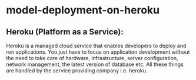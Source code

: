 # model-deployment-on-heroku

## Heroku (Platform as a Service):
Heroku is a managed cloud service that enables developers to deploy and run applications.
You just have to focus on application development without the need to take care of hardware, infrastructure, 
server configuration, network management, the latest version of database etc. All these things are 
handled by the service providing company i.e. heroku.          
